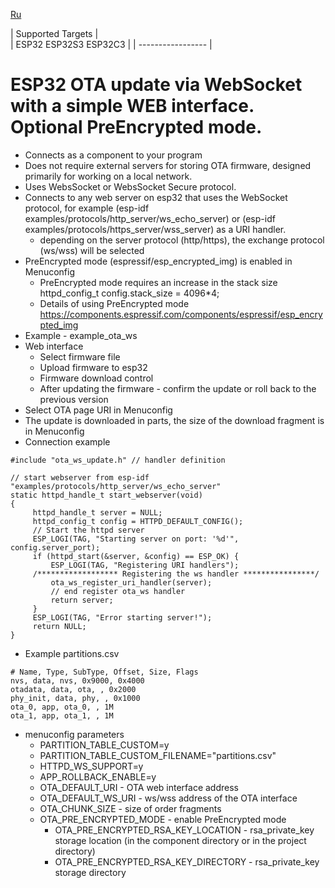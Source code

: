 [Ru](/README-RU.md)

| Supported Targets |  
| ESP32 ESP32S3 ESP32C3 | 
| ----------------- |

# ESP32 OTA update via WebSocket with a simple WEB interface. Optional PreEncrypted mode.
  - Connects as a component to your program
  - Does not require external servers for storing OTA firmware, designed primarily for working on a local network.
  - Uses WebsSocket or WebsSocket Secure protocol.
  - Connects to any web server on esp32 that uses the WebSocket protocol, for example (esp-idf examples/protocols/http_server/ws_echo_server) or (esp-idf examples/protocols/https_server/wss_server) as a URI handler.
    - depending on the server protocol (http/https), the exchange protocol (ws/wss) will be selected
  - PreEncrypted mode (espressif/esp_encrypted_img) is enabled in Menuconfig
    - PreEncrypted mode requires an increase in the stack size httpd_config_t config.stack_size = 4096*4;
    - Details of using PreEncrypted mode https://components.espressif.com/components/espressif/esp_encrypted_img
  - Example - example_ota_ws
  - Web interface
    - Select firmware file
    - Upload firmware to esp32
    - Firmware download control
    - After updating the firmware - confirm the update or roll back to the previous version
  - Select OTA page URI in Menuconfig
  - The update is downloaded in parts, the size of the download fragment is in Menuconfig
  - Connection example
```
#include "ota_ws_update.h" // handler definition

// start webserver from esp-idf "examples/protocols/http_server/ws_echo_server"
static httpd_handle_t start_webserver(void)
{
     httpd_handle_t server = NULL;
     httpd_config_t config = HTTPD_DEFAULT_CONFIG();
     // Start the httpd server
     ESP_LOGI(TAG, "Starting server on port: '%d'", config.server_port);
     if (httpd_start(&server, &config) == ESP_OK) {
         ESP_LOGI(TAG, "Registering URI handlers");
     /****************** Registering the ws handler ****************/
         ota_ws_register_uri_handler(server);
         // end register ota_ws handler
         return server;
     }
     ESP_LOGI(TAG, "Error starting server!");
     return NULL;
}
```
  - Example partitions.csv
```
# Name, Type, SubType, Offset, Size, Flags
nvs, data, nvs, 0x9000, 0x4000
otadata, data, ota, , 0x2000
phy_init, data, phy, , 0x1000
ota_0, app, ota_0, , 1M
ota_1, app, ota_1, , 1M
```
  - menuconfig parameters
    - PARTITION_TABLE_CUSTOM=y
    - PARTITION_TABLE_CUSTOM_FILENAME="partitions.csv"
    - HTTPD_WS_SUPPORT=y
    - APP_ROLLBACK_ENABLE=y
    - OTA_DEFAULT_URI - OTA web interface address
    - OTA_DEFAULT_WS_URI - ws/wss address of the OTA interface
    - OTA_CHUNK_SIZE - size of order fragments
    - OTA_PRE_ENCRYPTED_MODE - enable PreEncrypted mode
      - OTA_PRE_ENCRYPTED_RSA_KEY_LOCATION - rsa_private_key storage location (in the component directory or in the project directory)
      - OTA_PRE_ENCRYPTED_RSA_KEY_DIRECTORY - rsa_private_key storage directory